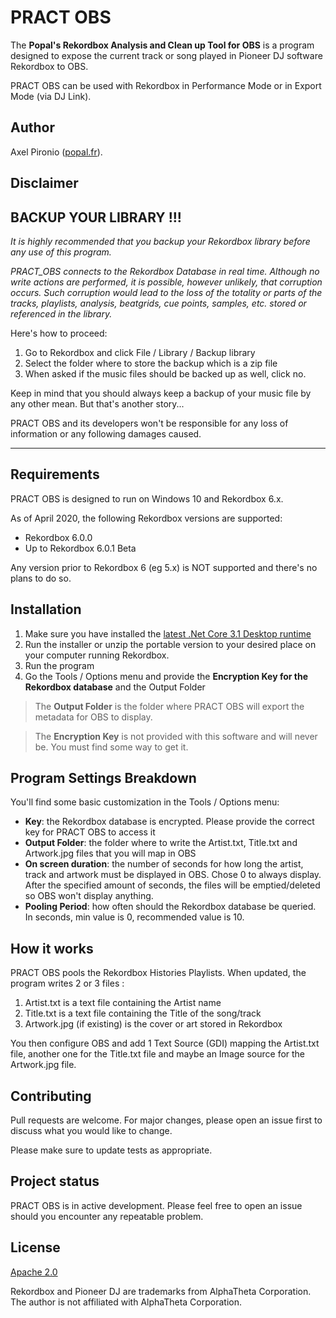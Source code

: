 # PRACT OBS

The **Popal's Rekordbox Analysis and Clean up Tool for OBS** is a program designed to expose the current track or song played in Pioneer DJ software Rekordbox to OBS.

PRACT OBS can be used with Rekordbox in Performance Mode or in Export Mode (via DJ Link).

## Author

Axel Pironio ([popal.fr](http://popal.fr)).

## Disclaimer

BACKUP YOUR LIBRARY !!!
-----------------
*It is highly recommended that you backup your Rekordbox library before any use of this program.*

*PRACT_OBS connects to the Rekordbox Database in real time. Although no write actions are performed, it is possible, however unlikely, that corruption occurs. Such corruption would lead to the loss of the totality or parts of the tracks, playlists, analysis, beatgrids, cue points, samples, etc. stored or referenced in the library.*


Here's how to proceed:
1. Go to Rekordbox and click File / Library / Backup library
2. Select the folder where to store the backup which is a zip file
3. When asked if the music files should be backed up as well, click no. 

Keep in mind that you should always keep a backup of your music file by any other mean. But that's another story...

PRACT OBS and its developers won't be responsible for any loss of information or any following damages caused.


-----------------

## Requirements

PRACT OBS is designed to run on Windows 10 and Rekordbox 6.x.

As of April 2020, the following Rekordbox versions are supported:
* Rekordbox 6.0.0
* Up to Rekordbox 6.0.1 Beta

Any version prior to Rekordbox 6 (eg 5.x) is NOT supported and there's no plans to do so.

## Installation

1. Make sure you have installed the [latest .Net Core 3.1 Desktop runtime](https://dotnet.microsoft.com/download/dotnet-core/3.1)
2. Run the installer or unzip the portable version to your desired place on your computer running Rekordbox.
2. Run the program
2. Go the Tools / Options menu and provide the **Encryption Key for the Rekordbox database** and the Output Folder

> The **Output Folder** is the folder where PRACT OBS will export the metadata for OBS to display.

> The **Encryption Key** is not provided with this software and will never be. You must find some way to get it.

## Program Settings Breakdown

You'll find some basic customization in the Tools / Options menu:
* **Key**: the Rekordbox database is encrypted. Please provide the correct key for PRACT OBS to access it
* **Output Folder**: the folder where to write the Artist.txt, Title.txt and Artwork.jpg files that you will map in OBS
* **On screen duration**: the number of seconds for how long the artist, track and artwork must be displayed in OBS. Chose 0 to always display. After the specified amount of seconds, the files will be emptied/deleted so OBS won't display anything.
* **Pooling Period**: how often should the Rekordbox database be queried. In seconds, min value is 0, recommended value is 10.

## How it works

PRACT OBS pools the Rekordbox Histories Playlists. When updated, the program writes 2 or 3 files :
1. Artist.txt is a text file containing the Artist name
2. Title.txt is a text file containing the Title of the song/track
3. Artwork.jpg (if existing) is the cover or art stored in Rekordbox

You then configure OBS and add 1 Text Source (GDI) mapping the Artist.txt file, another one for the Title.txt file and maybe an Image source for the Artwork.jpg file.


## Contributing
Pull requests are welcome. For major changes, please open an issue first to discuss what you would like to change.

Please make sure to update tests as appropriate.

## Project status

PRACT OBS is in active development. Please feel free to open an issue should you encounter any repeatable problem.

## License
[Apache 2.0](https://choosealicense.com/licenses/apache-2.0/)

Rekordbox and Pioneer DJ are trademarks from AlphaTheta Corporation. The author is not affiliated with AlphaTheta Corporation.